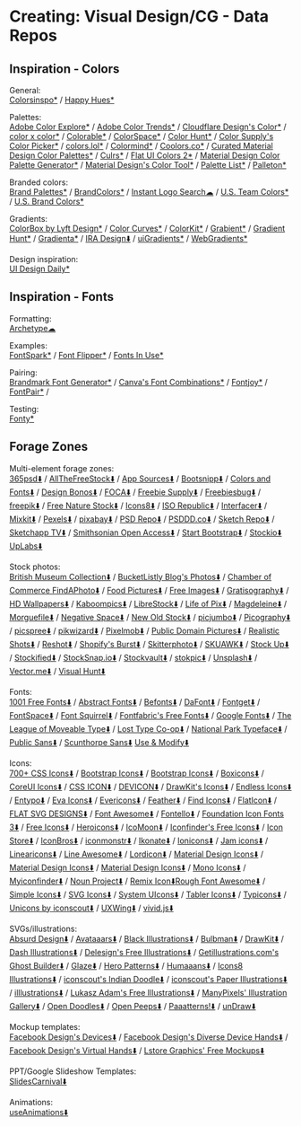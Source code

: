 # Creating: Visual Design/CG - Data Repos

## Inspiration - Colors

General:  
	[Colorsinspo*](https://colorsinspo.com/) / 
	[Happy Hues*](https://www.happyhues.co/)

Palettes:  
	[Adobe Color Explore*](https://color.adobe.com/explore/most-popular/?time=all) / [Adobe Color Trends*](https://color.adobe.com/trends) / 
	[Cloudflare Design's Color*](https://cloudflare.design/color) / 
    [color x color*](https://colorcolor.in/) / [Colorable*](https://colorable.jxnblk.com/) / [ColorSpace*](https://mycolor.space/) / [Color Hunt*](https://colorhunt.co/) / [Color Supply's Color Picker*](https://colorsupplyyy.com/app) / [colors.lol*](https://colors.lol/) / [Colormind*](http://colormind.io/) / 
    [Coolors.co*](https://coolors.co/) / [Curated Material Design Color Palettes*](https://material.colorion.co/) / [Culrs*](https://www.culrs.com) /
	[Flat UI Colors 2*](https://flatuicolors.com/) / 
	[Material Design Color Palette Generator*](https://www.materialpalette.com/) / [Material Design's Color Tool*](https://material.io/resources/color/) / 
	[Palette List*](https://www.palettelist.com/) / [Palleton*](https://paletton.com/)

Branded colors:  
	[Brand Palettes*](https://brandpalettes.com/all-brands/) / [BrandColors*](https://brandcolors.net/) / 
	[Instant Logo Search☁](http://instantlogosearch.com/) / 
	[U.S. Team Colors*](https://usteamcolors.com/) / [U.S. Brand Colors*](https://usbrandcolors.com/)

Gradients:  
	[ColorBox by Lyft Design*](https://www.colorbox.io/) / [Color Curves*](https://colorcurves.app/) / [ColorKit*](https://colorkit.io/) / 
    [Grabient*](https://www.grabient.com/) / [Gradient Hunt*](https://gradienthunt.com/) / [Gradienta*](https://gradienta.io/) / 
    [IRA Design⬇️](https://iradesign.io/) / 
    [uiGradients*](https://uigradients.com/) / 
	[WebGradients*](https://webgradients.com/)

Design inspiration:  
	[UI Design Daily*](https://uidesigndaily.com/)

## Inspiration - Fonts

Formatting:  
	[Archetype☁](https://archetypeapp.com)

Examples:  
	[FontSpark*](https://fontspark.app/) / [Font Flipper*](https://fontflipper.com/upload) / [Fonts In Use*](https://fontsinuse.com/)

Pairing:  
	[Brandmark Font Generator*](https://brandmark.io/font-generator/) / 
	[Canva's Font Combinations*](https://www.canva.com/font-combinations/) / 
	[Fontjoy*](https://fontjoy.com/) / 
	[FontPair*](https://fontpair.co/) / 

Testing:  
	[Fonty*](https://fonty.dizoo.bg/)

## Forage Zones

Multi-element forage zones:  
	[365psd⬇️](https://365psd.com/) / 
	[AllTheFreeStock⬇️](https://allthefreestock.com/) / [App Sources⬇️](http://www.sketchappsources.com/) / 
	[Bootsnipp⬇️](https://bootsnipp.com/) / 
	[Colors and Fonts⬇️](https://www.colorsandfonts.com/) / 
	[Design Bonos⬇️](https://designbonos.com/) / 
	[FOCA⬇️](https://https://focastock.com/) / [Freebie Supply⬇️](https://freebiesupply.com/) / [Freebiesbug⬇️](https://freebiesbug.com/) / [freepik⬇️](https://www.freepik.com/) / [Free Nature Stock⬇️](https://freenaturestock.com/) / 
	[Icons8⬇️](https://icons8.com/) / [ISO Republic⬇️](https://isorepublic.com/) / [Interfacer⬇️](https://interfacer.xyz/) / 
    [Mixkit⬇️](https://mixkit.co/) / 
	[Pexels⬇️](https://www.pexels.com/) / [pixabay⬇️](https://pixabay.com/) / [PSD Repo⬇️](https://psdrepo.com/) / [PSDDD.co⬇️](https://psddd.co/) / 
	[Sketch Repo⬇️](https://sketchrepo.com/) / [Sketchapp TV⬇️](http://sketchapp.tv/) / [Smithsonian Open Access⬇️](https://www.si.edu/openaccess) / [Start Bootstrap⬇️](https://startbootstrap.com/) / [Stockio⬇️](https://www.stockio.com/)
	[UpLabs⬇️](https://www.uplabs.com/)

Stock photos:  
	[British Museum Collection⬇️](https://www.britishmuseum.org/collection) / [BucketListly Blog's Photos⬇️](https://www.bucketlistly.blog/photos/) / 
	[Chamber of Commerce FindAPhoto⬇️](https://www.chamberofcommerce.org/findaphoto/) / 
	[Food Pictures⬇️](https://www.foodiesfeed.com/) / [Free Images⬇️](https://www.freeimages.com/) / 
	[Gratisography⬇️](https://gratisography.com/) / 
	[HD Wallpapers⬇️](https://uhdwallpapers.org/) / 
	[Kaboompics⬇️](https://kaboompics.com/) / 
	[LibreStock⬇️](https://librestock.com/) / [Life of Pix⬇️](https://www.lifeofpix.com/) / 
	[Magdeleine⬇️](https://magdeleine.co/) / [Morguefile⬇️](https://morguefile.com/photos) / 
	[Negative Space⬇️](https://negativespace.co/) / [New Old Stock⬇️](https://nos.twnsnd.co/) / 
	[picjumbo⬇️](https://picjumbo.com/) / [Picography⬇️](https://picography.co) / [picspree⬇️](https://picspree.com/) / [pikwizard⬇️](https://pikwizard.com/) / [Pixelmob⬇️](https://pixelmob.co/) / [Public Domain Pictures⬇️](https://www.publicdomainpictures.net/) / 
	[Realistic Shots⬇️](https://realisticshots.com/) / [Reshot⬇️](https://www.reshot.com/) / 
	[Shopify's Burst⬇️](https://burst.shopify.com/) / [Skitterphoto⬇️](https://skitterphoto.com/) / [SKUAWK⬇️](http://skuawk.com/) / [Stock Up⬇️](https://www.sitebuilderreport.com/stock-up/) / [Stockified⬇️](https://www.stockified.com/) / [StockSnap.io⬇️](https://stocksnap.io/) / [Stockvault⬇️](https://www.stockvault.net/) / [stokpic⬇️](https://stokpic.com/) / 
	[Unsplash⬇️](https://unsplash.com/) / 
	[Vector.me⬇️](https://vector.me/) / [Visual Hunt⬇️](https://visualhunt.com/)

Fonts:  
	[1001 Free Fonts⬇️](https://www.1001freefonts.com/) / 
	[Abstract Fonts⬇️](http://www.abstractfonts.com/) / 
	[Befonts⬇️](https://befonts.com/) / 
	[DaFont⬇️](https://www.dafont.com/) / 
	[Fontget⬇️](https://www.fontget.com/) / [FontSpace⬇️](https://www.fontspace.com/) / [Font Squirrel⬇️](https://www.fontsquirrel.com/) / [Fontfabric's Free Fonts⬇️](https://www.fontfabric.com/free-fonts/) / 
	[Google Fonts⬇️](https://fonts.google.com/) / 
	[The League of Moveable Type⬇️](https://www.theleagueofmoveabletype.com/) / [Lost Type Co-op⬇️](http://www.losttype.com/browse/) / 
	[National Park Typeface⬇️](https://nationalparktypeface.com/) / 
	[Public Sans⬇️](https://public-sans.digital.gov/) / 
	[Scunthorpe Sans⬇️](https://vole.wtf/scunthorpe-sans/)
	[Use & Modify⬇️](http://usemodify.com/)

Icons:  
	[700+ CSS Icons⬇️](https://css.gg/) / 
	[Bootstrap Icons⬇️](https://icons.getbootstrap.com/) / [Bootstrap Icons⬇️](http://www.bootstrapicons.com/) / [Boxicons⬇️](https://boxicons.com/) / 
	[CoreUI Icons⬇️](https://coreui.io/icons/) / [CSS ICON⬇️](https://cssicon.space) / 
	[DEVICON⬇️](https://devicon.dev/) / [DrawKit's Icons⬇️](https://www.drawkit.io/free-icons) / 
	[Endless Icons⬇️](http://endlessicons.com/) / [Entypo⬇️](http://www.entypo.com/) / [Eva Icons⬇️](https://akveo.github.io/eva-icons) / [Evericons⬇️](http://www.evericons.com/) / 
	[Feather⬇️](https://feathericons.com/) / [Find Icons⬇️](https://findicons.com/) / [FlatIcon⬇️](https://www.flaticon.com/) / [FLAT SVG DESIGNS⬇️](https://flat-svg-designs.net/en/icons/all/) / [Font Awesome⬇️](https://fontawesome.com/icons?d=gallery&m=free) / [Fontello⬇️](http://fontello.com/) / [Foundation Icon Fonts 3⬇️](https://zurb.com/playground/foundation-icon-fonts-3) / [Free Icons⬇️](https://icon-icons.com/) / 
	[Heroicons⬇️](https://heroicons.dev/) / 
	[IcoMoon⬇️](https://icomoon.io/app/) / [Iconfinder's Free Icons⬇️](https://www.iconfinder.com/free_icons) /    [Icon Store⬇️](https://iconstore.co/) / [IconBros⬇️](https://www.iconbros.com/) / [iconmonstr⬇️](https://iconmonstr.com/) / [Ikonate⬇️](https://ikonate.com/) / [Ionicons⬇️](https://ionicons.com/) / 
	[Jam icons⬇️](https://linearicons.com/free) / 
	[Linearicons⬇️](https://linearicons.com/free) / [Line Awesome⬇️](https://icons8.com/line-awesome) / [Lordicon⬇️](https://lordicon.com/free-icons) / 
	[Material Design Icons⬇️](https://materialdesignicons.com/) / [Material Design Icons⬇️](https://www.materialpalette.com/icons) / [Material Design Icons⬇️](https://material.io/resources/icons/?style=baseline) / [Mono Icons⬇️](https://icons.mono.company/) / [Myiconfinder⬇️](http://www.myiconfinder.com/) / 
	[Noun Project⬇️](https://thenounproject.com/) / 
	[Remix Icon⬇️](https://remixicon.com/)[Rough Font Awesome⬇️](https://djamshed.github.io/rough-awesome-font/dist/) / 
	[Simple Icons⬇️](https://simpleicons.org/) / [SVG Icons⬇️](http://svgicons.sparkk.fr/) / [System UIcons⬇️](https://systemuicons.com/) / 
	[Tabler Icons⬇️](https://tablericons.com/) / [Typicons⬇️](https://www.s-ings.com/typicons/) / 
	[Unicons by iconscout⬇️](https://iconscout.com/unicons) / [UXWing⬇️](https://uxwing.com/) / 
	[vivid.js⬇️](https://webkul.github.io/vivid/)

SVGs/illustrations:  
	[Absurd Design⬇️](https://absurd.design/) / [Avataaars⬇️](https://avataaars.com/) / 
    [Black Illustrations⬇️](https://www.blackillustrations.com/) / [Bulbman⬇️](https://bulbman.art/) / 
	[DrawKit⬇️](https://www.drawkit.io/) / [Dash Illustrations⬇️](https://www.karthiksrinivas.in/dash) / [Delesign's Free Illustrations⬇️](https://www.delesign.com/free-designs/graphics) / 
    [Getillustrations.com's Ghost Builder⬇️](https://getillustrations.com/illustration-pack/ghost-illustrations-builder) / [Glaze⬇️](https://www.glazestock.com/) / 
	[Hero Patterns⬇️](https://www.heropatterns.com/) / [Humaaans⬇️](https://www.humaaans.com/) / 
	[Icons8 Illustrations⬇️](https://icons8.com/illustrations) / [iconscout's Indian Doodle⬇️](https://iconscout.com/illustration-pack/indian-doodle) / [iconscout's Paper Illustrations⬇️](https://iconscout.com/paper-illustrations) / [illlustrations⬇️](https://illlustrations.co/) / 
    [Lukasz Adam's Free Illustrations⬇️](https://lukaszadam.com/illustrations) /
    [ManyPixels' Illustration Gallery⬇️](https://www.manypixels.co/gallery/) / 
	[Open Doodles⬇️](https://www.opendoodles.com/) / [Open Peeps⬇️](https://www.openpeeps.com/) / 
	[Paaatterns!⬇️](https://products.ls.graphics/paaatterns/) / 
	[unDraw⬇️](https://undraw.co/illustrations)

Mockup templates:  
    [Facebook Design's Devices⬇️](https://facebook.design/devices) /
    [Facebook Design's Diverse Device Hands⬇️](https://facebook.design/handskit) / 
    [Facebook Design's Virtual Hands⬇️](https://facebook.design/virtual-hands) / 
    [Lstore Graphics' Free Mockups⬇️](https://www.ls.graphics/free-mockups)

PPT/Google Slideshow Templates:  
	[SlidesCarnival⬇️](https://www.slidescarnival.com/)

Animations:  
	[useAnimations⬇️](https://useanimations.com/)

